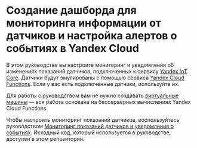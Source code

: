 # Создание дашборда для мониторинга информации от датчиков и настройка алертов о событиях в Yandex Cloud

В этом руководстве вы настроите мониторинг и уведомления об изменениях показаний датчиков, подключенных к сервису [Yandex IoT Core](https://yandex.cloud/ru/docs/iot-core/). Датчики будут эмулированы с помощью сервиса [Yandex Cloud Functions](https://yandex.cloud/ru/docs/functions/). Если у вас есть подключенные датчики, используйте их.

Для работы с руководством вам не нужно создавать [виртуальные машины](https://yandex.cloud/ru/docs/compute/concepts/vm) — вся работа основана на бессерверных вычислениях Yandex Cloud Functions.

Чтобы настроить мониторинг показаний датчиков, воспользуйтесь руководством [Мониторинг показаний датчиков и уведомления о событиях](https://yandex.cloud/ru/docs/tutorials/iot/monitoring). Исходный код, который используется в руководстве, доступен в этом репозитории.
